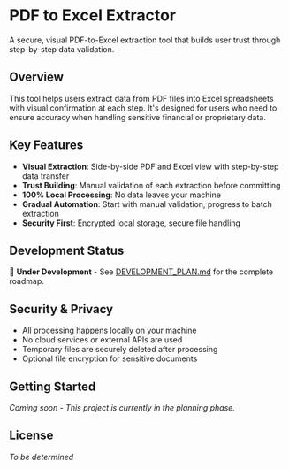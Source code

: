 # PDF to Excel Extractor

A secure, visual PDF-to-Excel extraction tool that builds user trust through step-by-step data validation.

## Overview

This tool helps users extract data from PDF files into Excel spreadsheets with visual confirmation at each step. It's designed for users who need to ensure accuracy when handling sensitive financial or proprietary data.

## Key Features

- **Visual Extraction**: Side-by-side PDF and Excel view with step-by-step data transfer
- **Trust Building**: Manual validation of each extraction before committing
- **100% Local Processing**: No data leaves your machine
- **Gradual Automation**: Start with manual validation, progress to batch extraction
- **Security First**: Encrypted local storage, secure file handling

## Development Status

🚧 **Under Development** - See [DEVELOPMENT_PLAN.md](DEVELOPMENT_PLAN.md) for the complete roadmap.

## Security & Privacy

- All processing happens locally on your machine
- No cloud services or external APIs are used
- Temporary files are securely deleted after processing
- Optional file encryption for sensitive documents

## Getting Started

*Coming soon - This project is currently in the planning phase.*

## License

*To be determined*